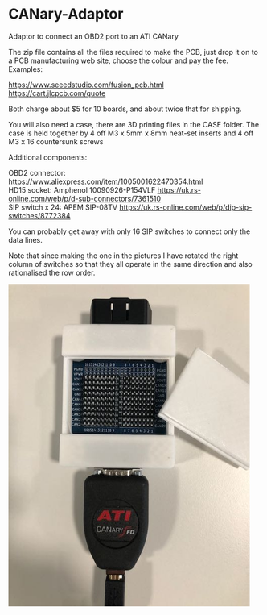 # CANary-Adaptor
Adaptor to connect an OBD2 port to an ATI CANary

The zip file contains all the files required to make the PCB, just drop it on to a PCB
manufacturing web site, choose the colour and pay the fee. 
Examples:

https://www.seeedstudio.com/fusion_pcb.html   
https://cart.jlcpcb.com/quote

Both charge about $5 for 10 boards, and about twice that for shipping. 

You will also need a case, there are 3D printing files in the CASE folder. 
The case is held together by 4 off M3 x 5mm x 8mm heat-set inserts and 4 off M3 x 16
countersunk screws

Additional components:

OBD2 connector: https://www.aliexpress.com/item/1005001622470354.html   
HD15 socket: Amphenol 10090926-P154VLF https://uk.rs-online.com/web/p/d-sub-connectors/7361510   
SIP switch x 24: APEM SIP-08TV https://uk.rs-online.com/web/p/dip-sip-switches/8772384   

You can probably get away with only 16 SIP switches to connect only the data lines. 

Note that since making the one in the pictures I have rotated the right column of switches so
that they all operate in the same direction and also rationalised the row order. 

![Here is one I made earlier](Image.jpeg)
